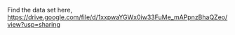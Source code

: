 Find the data set here,
https://drive.google.com/file/d/1xxpwaYGWx0iw33FuMe_mAPpnzBhaQZeo/view?usp=sharing
